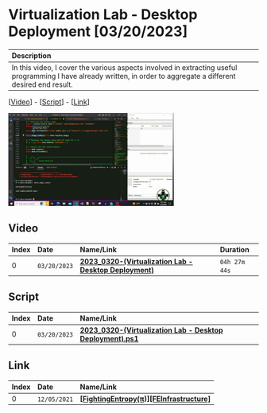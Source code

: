 # Virtualization Lab - Desktop Deployment [03/20/2023]

| Description |
|:------------|
| In this video, I cover the various aspects involved in extracting useful programming I have already written, in order to aggregate a different desired end result.

[[Video](#video)] - [[Script](#script)] - [[Link](#link)]

<img width="66%" src="https://github.com/mcc85s/FightingEntropy/blob/main/Video/20230320/thumbnail.jpg">

## Video

| Index | Date         | Name/Link                                                                               | Duration      |
|:------|:-------------|:----------------------------------------------------------------------------------------|:--------------|
| 0     | `03/20/2023` | **[2023_0320-(Virtualization Lab - Desktop Deployment)](https://youtu.be/i2_fafoIx6I)** | `04h 27m 44s` |

## Script

| Index | Date         | Name/Link                                                                                                                                                                                         |
|:------|:-------------|:--------------------------------------------------------------------------------------------------------------------------------------------------------------------------------------------------|
| 0     | `03/20/2023` | **[2023_0320-(Virtualization Lab - Desktop Deployment).ps1](https://github.com/mcc85s/FightingEntropy/blob/main/Video/20230320/2023_0320-(Virtualization%20Lab%20-%20Desktop%20Deployment).ps1)** |

## Link

| Index | Date         | Name/Link                                                                  |
|:------|:-------------|:---------------------------------------------------------------------------|
| 0     | `12/05/2021` | **[[FightingEntropy(π)][FEInfrastructure]](https://youtu.be/6yQr06_rA4I)** |

